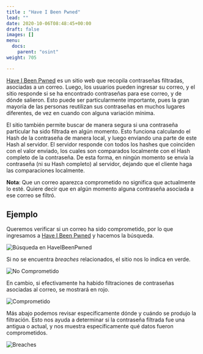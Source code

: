```yaml
---
title : "Have I Been Pwned"
lead: ""
date: 2020-10-06T08:48:45+00:00
draft: false
images: []
menu:
  docs:
    parent: "osint"
weight: 705

---
```


[Have I Been Pwned](https://haveibeenpwned.com/) es un sitio web que recopila contraseñas filtradas, asociadas a
un correo. Luego, los usuarios pueden ingresar su correo, y el sitio responde si se ha encontrado
contraseñas para ese correo, y de dónde salieron. Esto puede ser particularmente importante, pues la gran
mayoría de las personas reutilizan sus contraseñas en muchos lugares diferentes, de vez en cuando con alguna
variación mínima.

El sitio también permite buscar de manera segura si una contraseña particular ha sido filtrada en algún momento.
Esto funciona calculando el Hash de la contraseña de manera local, y luego enviando una parte de este Hash
al servidor. El servidor responde con todos los hashes que coinciden con el valor enviado, los cuales son
comparados localmente con el Hash completo de la contraseña. De esta forma, en ningún momento se envía
la contraseña (ni su Hash completo) al servidor, dejando que el cliente haga las comparaciones localmente.

**Nota**: Que un correo aparezca comprometido no significa que actualmente lo esté. Quiere decir que en algún
momento alguna contraseña asociada a ese correo se filtró.

## Ejemplo

Queremos verificar si un correo ha sido comprometido, por lo que ingresamos a
[Have I Been Pwned](https://haveibeenpwned.com/) y hacemos la búsqueda.

![Búsqueda en HaveIBeenPwned](../haveibeenpwned-search.png)

Si no se encuentra _breaches_ relacionados, el sitio nos lo indica en verde.

![No Comprometido](../haveibeenpwned-safe.png)

En cambio, si efectivamente ha habido filtraciones de contraseñas asociadas al correo, se mostrará en rojo.

![Comprometido](../haveibeenpwned-pwned.png)

Más abajo podemos revisar específicamente dónde y cuándo se produjo la filtración. Esto nos ayuda a determinar
si la contraseña filtrada fue una antigua o actual, y nos muestra específicamente qué datos fueron comprometidos.

![Breaches](../haveibeenpwned-breaches.png)
